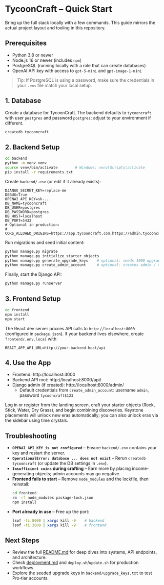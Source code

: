 # TycoonCraft – Quick Start

Bring up the full stack locally with a few commands. This guide mirrors the actual project layout and tooling in this repository.

## Prerequisites

- Python 3.8 or newer
- Node.js 16 or newer (includes `npm`)
- PostgreSQL (running locally with a role that can create databases)
- OpenAI API key with access to `gpt-5-mini` and `gpt-image-1-mini`

> Tip: If PostgreSQL is using a password, make sure the credentials in your `.env` file match your local setup.

## 1. Database

Create a database for TycoonCraft. The backend defaults to `tycooncraft` with user `postgres` and password `postgres`; adjust to your environment if different.

```bash
createdb tycooncraft
```

## 2. Backend Setup

```bash
cd backend
python -m venv venv
source venv/bin/activate        # Windows: venv\Scripts\activate
pip install -r requirements.txt
```

Create `backend/.env` (or edit if it already exists):

```
DJANGO_SECRET_KEY=replace-me
DEBUG=True
OPENAI_API_KEY=sk-...
DB_NAME=tycooncraft
DB_USER=postgres
DB_PASSWORD=postgres
DB_HOST=localhost
DB_PORT=5432
# Optional in production:
# CORS_ALLOWED_ORIGINS=https://app.tycooncraft.com,https://admin.tycooncraft.com
```

Run migrations and seed initial content:

```bash
python manage.py migrate
python manage.py initialize_starter_objects
python manage.py generate_upgrade_keys    # optional: seeds 1000 upgrade keys into backend/upgrade_keys.txt
python manage.py create_admin_account     # optional: creates admin / tycooncraft$123 superuser
```

Finally, start the Django API:

```bash
python manage.py runserver
```

## 3. Frontend Setup

```bash
cd frontend
npm install
npm start
```

The React dev server proxies API calls to `http://localhost:8000` (configured in `package.json`). If your backend lives elsewhere, create `frontend/.env.local` with:

```
REACT_APP_API_URL=http://your-backend-host/api
```

## 4. Use the App

- Frontend: http://localhost:3000
- Backend API root: http://localhost:8000/api/
- Django admin (if created): http://localhost:8000/admin/
  - Default credentials from `create_admin_account`: username `admin`, password `tycooncraft$123`

Log in or register from the landing screen, craft your starter objects (Rock, Stick, Water, Dry Grass), and begin combining discoveries. Keystone placements will unlock new eras automatically; you can also unlock eras via the sidebar using time crystals.

## Troubleshooting

- **`OPENAI_API_KEY is not configured`** – Ensure `backend/.env` contains your key and restart the server.
- **`OperationalError: database ... does not exist`** – Rerun `createdb tycooncraft` (or update the DB settings in `.env`).
- **`Insufficient coins` during crafting** – Earn more by placing income-generating objects; admin accounts may go negative.
- **Frontend fails to start** – Remove `node_modules` and the lockfile, then reinstall:
  ```bash
  cd frontend
  rm -rf node_modules package-lock.json
  npm install
  ```
- **Port already in use** – Free up the port:
  ```bash
  lsof -ti:8000 | xargs kill -9    # backend
  lsof -ti:3000 | xargs kill -9    # frontend
  ```

## Next Steps

- Review the full [README.md](README.md) for deep dives into systems, API endpoints, and architecture.
- Check [deployment.md](deployment.md) and `deploy.sh`/`update.sh` for production workflows.
- Explore the seeded upgrade keys in `backend/upgrade_keys.txt` to test Pro-tier accounts.
